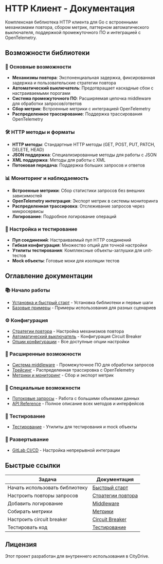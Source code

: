 # HTTP Клиент - Документация

Комплексная библиотека HTTP клиента для Go с встроенными механизмами повтора, сбором метрик, паттерном автоматического выключателя, поддержкой промежуточного ПО и интеграцией с OpenTelemetry.

## Возможности библиотеки

### 🚀 Основные возможности
- **Механизмы повтора**: Экспоненциальная задержка, фиксированная задержка и пользовательские стратегии повтора
- **Автоматический выключатель**: Предотвращает каскадные сбои с настраиваемыми порогами
- **Система промежуточного ПО**: Расширяемая цепочка middleware для обработки запросов/ответов
- **Сбор метрик**: Встроенные метрики с интеграцией OpenTelemetry
- **Распределенное трассирование**: Поддержка трассирования OpenTelemetry

### 🛠 HTTP методы и форматы
- **HTTP методы**: Стандартные HTTP методы (GET, POST, PUT, PATCH, DELETE, HEAD)
- **JSON поддержка**: Специализированные методы для работы с JSON
- **XML поддержка**: Методы для работы с XML
- **Потоковая передача**: Поддержка больших запросов и ответов

### 📊 Мониторинг и наблюдаемость
- **Встроенные метрики**: Сбор статистики запросов без внешних зависимостей
- **OpenTelemetry интеграция**: Экспорт метрик в системы мониторинга
- **Распределенная трассировка**: Отслеживание запросов через микросервисы
- **Логирование**: Подробное логирование операций

### 🔧 Настройка и тестирование
- **Пул соединений**: Настраиваемый пул HTTP соединений
- **Гибкая конфигурация**: Множество опций для точной настройки
- **Утилиты тестирования**: Комплексные объекты-заглушки для unit-тестов
- **Mock объекты**: Готовые моки для изоляции тестов

## Оглавление документации

### 📚 Начало работы
- [Установка и быстрый старт](quick-start.md) - Установка библиотеки и первые шаги
- [Базовые примеры](examples.md) - Примеры использования для разных сценариев

### ⚙️ Конфигурация
- [Стратегии повтора](retry-strategies.md) - Настройка механизмов повтора
- [Автоматический выключатель](circuit-breaker.md) - Конфигурация Circuit Breaker
- [Опции конфигурации](configuration.md) - Все доступные опции настройки

### 🔌 Расширенные возможности
- [Система middleware](middleware.md) - Промежуточное ПО для обработки запросов
- [Трейсинг](tracing.md) - Распределенная трассировка с OpenTelemetry
- [Метрики и мониторинг](metrics.md) - Сбор и экспорт метрик

### 🌊 Специальные возможности
- [Потоковые запросы](streaming.md) - Работа с большими объемами данных
- [API Reference](api-reference.md) - Полное описание всех методов и интерфейсов

### 🧪 Тестирование
- [Тестирование](testing.md) - Утилиты для тестирования и mock объекты

### 🚀 Развертывание
- [GitLab CI/CD](gitlab-ci.md) - Настройка непрерывной интеграции

## Быстрые ссылки

| Задача | Документация |
|--------|-------------|
| Начать использовать библиотеку | [Быстрый старт](quick-start.md) |
| Настроить повторы запросов | [Стратегии повтора](retry-strategies.md) |
| Добавить логирование | [Middleware](middleware.md#логирование) |
| Собирать метрики | [Метрики](metrics.md) |
| Настроить circuit breaker | [Circuit Breaker](circuit-breaker.md) |
| Тестировать код | [Тестирование](testing.md) |

## Лицензия

Этот проект разработан для внутреннего использования в CityDrive.